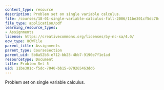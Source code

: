 ```yaml
---
content_type: resource
description: Problem set on single variable calculus.
file: /courses/18-01-single-variable-calculus-fall-2006/11be301cf5dc7040bb15079265463dd6_ps5.pdf
file_type: application/pdf
learning_resource_types:
- Assignments
license: https://creativecommons.org/licenses/by-nc-sa/4.0/
ocw_type: OCWFile
parent_title: Assignments
parent_type: CourseSection
parent_uid: 5b8a52b8-e712-bb23-4bb7-9190e7f1e1ad
resourcetype: Document
title: Problem Set 5
uid: 11be301c-f5dc-7040-bb15-079265463dd6
---
```

Problem set on single variable calculus.